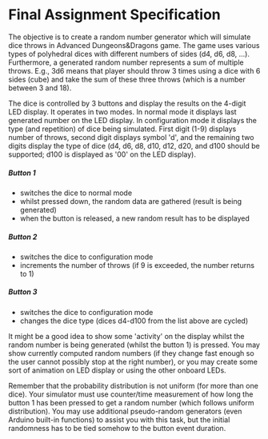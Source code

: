 # Final Assignment Specification

The objective is to create a random number generator which will simulate dice throws in Advanced Dungeons&Dragons game. The game uses various types of polyhedral dices with different numbers of sides (d4, d6, d8, ...). Furthermore, a generated random number represents a sum of multiple throws. E.g., 3d6 means that player should throw 3 times using a dice with 6 sides (cube) and take the sum of these three throws (which is a number between 3 and 18).

The dice is controlled by 3 buttons and display the results on the 4-digit LED display. It operates in two modes. In normal mode it displays last generated number on the LED display. In configuration mode it displays the type (and repetition) of dice being simulated. First digit (1-9) displays number of throws, second digit displays symbol 'd', and the remaining two digits display the type of dice (d4, d6, d8, d10, d12, d20, and d100 should be supported; d100 is displayed as '00' on the LED display).

##### Button 1
* switches the dice to normal mode
* whilst pressed down, the random data are gathered (result is being generated)
* when the button is released, a new random result has to be displayed

##### Button 2

* switches the dice to configuration mode
* increments the number of throws (if 9 is exceeded, the number returns to 1)

##### Button 3

* switches the dice to configuration mode
* changes the dice type (dices d4-d100 from the list above are cycled)

It might be a good idea to show some 'activity' on the display whilst the random number is being generated (whilst the button 1) is pressed. You may show currently computed random numbers (if they change fast enough so the user cannot possibly stop at the right number), or you may create some sort of animation on LED display or using the other onboard LEDs.

Remember that the probability distribution is not uniform (for more than one dice). Your simulator must use counter/time measurement of how long the button 1 has been pressed to get a random number (which follows uniform distribution). You may use additional pseudo-random generators (even Arduino built-in functions) to assist you with this task, but the initial randomness has to be tied somehow to the button event duration. 
